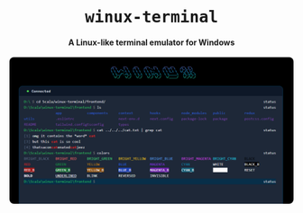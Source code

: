 <div align="center">
    <h1 style="font-family: monospace;">winux-terminal</h1>
    <h4>A Linux-like terminal emulator for Windows</h4>
    <img style='border-radius: 8px' src="./showcase.png" alt="" width="700px" />
</div>